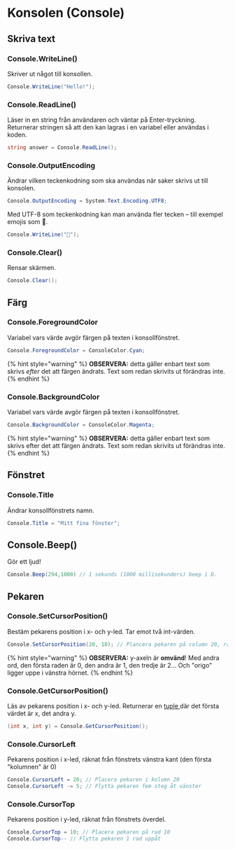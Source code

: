 # Konsolen (Console)

## Skriva text

### Console.WriteLine()

Skriver ut något till konsollen.

```csharp
Console.WriteLine("Hello!");
```

### Console.ReadLine()

Läser in en string från användaren och väntar på Enter-tryckning. Returnerar stringen så att den kan lagras i en variabel eller användas i koden.

```csharp
string answer = Console.ReadLine();
```

### Console.OutputEncoding

Ändrar vilken teckenkodning som ska användas när saker skrivs ut till konsolen.

```csharp
Console.OutputEncoding = System.Text.Encoding.UTF8;
```

Med UTF-8 som teckenkodning kan man använda fler tecken – till exempel emojis som 🤖.

```csharp
Console.WriteLine("🤖");
```

### Console.Clear()

Rensar skärmen.

```csharp
Console.Clear();
```

## Färg

### Console.ForegroundColor

Variabel vars värde avgör färgen på texten i konsollfönstret.

```csharp
Console.ForegroundColor = ConsoleColor.Cyan;
```

{% hint style="warning" %}
**OBSERVERA:** detta gäller enbart text som skrivs _efter_ det att färgen ändrats. Text som redan skrivits ut förändras inte.
{% endhint %}

### Console.BackgroundColor

Variabel vars värde avgör färgen på texten i konsollfönstret.

```csharp
Console.BackgroundColor = ConsoleColor.Magenta;
```

{% hint style="warning" %}
**OBSERVERA:** detta gäller enbart text som skrivs efter det att färgen ändrats. Text som redan skrivits ut förändras inte.
{% endhint %}

## Fönstret

### Console.Title

Ändrar konsollfönstrets namn.

```csharp
Console.Title = "Mitt fina fönster";
```

## Console.Beep()

Gör ett ljud!

```csharp
Console.Beep(294,1000) // 1 sekunds (1000 millisekunders) beep i D.
```

## Pekaren

### Console.SetCursorPosition()

Bestäm pekarens position i x- och y-led. Tar emot två int-värden.

```csharp
Console.SetCursorPosition(20, 10); // Plancera pekaren på column 20, rad 10
```

{% hint style="warning" %}
**OBSERVERA:** y-axeln är **omvänd**! Med andra ord, den första raden är 0, den andra är 1, den tredje är 2… Och "origo" ligger uppe i vänstra hörnet.
{% endhint %}

### Console.GetCursorPosition()

Läs av pekarens position i x- och y-led. Returnerar en [tuple ](datatyper/tuples.md)där det första värdet är x, det andra y.

```csharp
(int x, int y) = Console.GetCursorPosition();
```

### Console.CursorLeft

Pekarens position i x-led, räknat från fönstrets vänstra kant (den första "kolumnen" är 0)

```csharp
Console.CursorLeft = 20; // Placera pekaren i kolumn 20
Console.CursorLeft -= 5; // Flytta pekaren fem steg åt vänster
```

### Console.CursorTop

Pekarens position i y-led, räknat från fönstrets överdel.

```csharp
Console.CursorTop = 10; // Placera pekaren på rad 10
Console.CursorTop-- // Flytta pekaren 1 rad uppåt
```

